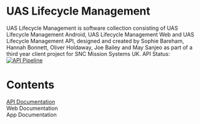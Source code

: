 # UAS Lifecycle Management
UAS Lifecycle Management is software collection consisting of UAS Lifecycle Management Android, UAS Lifecycle Management Web and UAS Lifecycle Management API, designed and created by Sophie Bareham, Hannah Bonnett, Oliver Holdaway, Joe Bailey and May Sanjeo as part of a third year client project for SNC Mission Systems UK.
API Status: [![API Pipeline](https://git.cardiff.ac.uk/c1989132/uas-lifecycle-management/badges/dev/pipeline.svg)](https://git.cardiff.ac.uk/c1989132/uas-lifecycle-management/-/commits/dev)
# Contents
[API Documentation](api/ApiREADME.md)<br>
Web Documentation<br>
App Documentation<br>

